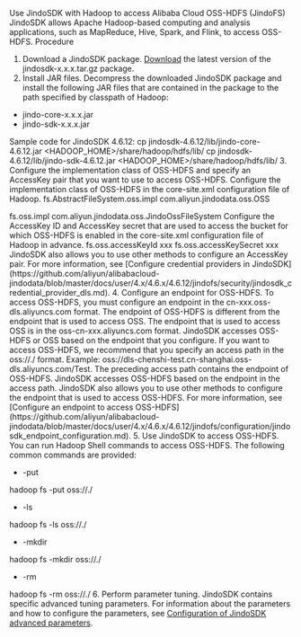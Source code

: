 Use JindoSDK with Hadoop to access Alibaba Cloud OSS-HDFS (JindoFS)
JindoSDK allows Apache Hadoop-based computing and analysis applications, such as MapReduce, Hive, Spark, and Flink, to access OSS-HDFS. 
Procedure
1. Download a JindoSDK package.
[Download](https://github.com/aliyun/alibabacloud-jindodata/blob/latest/docs/user/en/jindosdk/jindosdk_download.md) the latest version of the jindosdk-x.x.x.tar.gz package. 
2. Install JAR files.
Decompress the downloaded JindoSDK package and install the following JAR files that are contained in the package to the path specified by classpath of Hadoop:

- jindo-core-x.x.x.jar
- jindo-sdk-x.x.x.jar

Sample code for JindoSDK 4.6.12:
cp jindosdk-4.6.12/lib/jindo-core-4.6.12.jar <HADOOP_HOME>/share/hadoop/hdfs/lib/
cp jindosdk-4.6.12/lib/jindo-sdk-4.6.12.jar <HADOOP_HOME>/share/hadoop/hdfs/lib/
3. Configure the implementation class of OSS-HDFS and specify an AccessKey pair that you want to use to access OSS-HDFS.
Configure the implementation class of OSS-HDFS in the core-site.xml configuration file of Hadoop. 
<configuration>
<property>
<name>fs.AbstractFileSystem.oss.impl</name>
<value>com.aliyun.jindodata.oss.OSS</value>
</property>

<property>
<name>fs.oss.impl</name>
<value>com.aliyun.jindodata.oss.JindoOssFileSystem</value>
</property>
</configuration>
Configure the AccessKey ID and AccessKey secret that are used to access the bucket for which OSS-HDFS is enabled in the core-site.xml configuration file of Hadoop in advance. 
<configuration>
<property>
<name>fs.oss.accessKeyId</name>
<value>xxx</value>
</property>

<property>
<name>fs.oss.accessKeySecret</name>
<value>xxx</value>
</property>
</configuration>
JindoSDK also allows you to use other methods to configure an AccessKey pair. For more information, see [Configure credential providers in JindoSDK](https://github.com/aliyun/alibabacloud-jindodata/blob/master/docs/user/4.x/4.6.x/4.6.12/jindofs/security/jindosdk_credential_provider_dls.md). 
4. Configure an endpoint for OSS-HDFS.
To access OSS-HDFS, you must configure an endpoint in the cn-xxx.oss-dls.aliyuncs.com format. The endpoint of OSS-HDFS is different from the endpoint that is used to access OSS. The endpoint that is used to access OSS is in the oss-cn-xxx.aliyuncs.com format. JindoSDK accesses OSS-HDFS or OSS based on the endpoint that you configure. 
If you want to access OSS-HDFS, we recommend that you specify an access path in the oss://<Bucket>.<Endpoint>/<Object> format.
Example: oss://dls-chenshi-test.cn-shanghai.oss-dls.aliyuncs.com/Test. 
The preceding access path contains the endpoint of OSS-HDFS. JindoSDK accesses OSS-HDFS based on the endpoint in the access path. JindoSDK also allows you to use other methods to configure the endpoint that is used to access OSS-HDFS. For more information, see [Configure an endpoint to access OSS-HDFS](https://github.com/aliyun/alibabacloud-jindodata/blob/master/docs/user/4.x/4.6.x/4.6.12/jindofs/configuration/jindosdk_endpoint_configuration.md). 
5. Use JindoSDK to access OSS-HDFS.
You can run Hadoop Shell commands to access OSS-HDFS. The following common commands are provided: 

- -put

hadoop fs -put <path> oss://<Bucket>.<Endpoint>/

- -ls

hadoop fs -ls oss://<Bucket>.<Endpoint>/

- -mkdir

hadoop fs -mkdir oss://<Bucket>.<Endpoint>/<path>

- -rm

hadoop fs -rm oss://<Bucket>.<Endpoint>/<path>
6. Perform parameter tuning.
JindoSDK contains specific advanced tuning parameters. For information about the parameters and how to configure the parameters, see [Configuration of JindoSDK advanced parameters](https://github.com/aliyun/alibabacloud-jindodata/blob/master/docs/user/4.x/4.6.x/4.6.12/jindofs/configuration/jindosdk_configuration_list.md).


